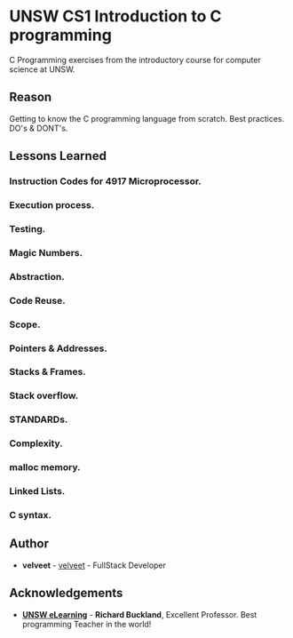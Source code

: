 # UNSW CS1 Introduction to C programming
C Programming exercises from the introductory course for computer science at UNSW.

## Reason
Getting to know the C programming language from scratch. Best practices. DO's & DONT's.

## Lessons Learned

### Instruction Codes for 4917 Microprocessor.

### Execution process.

### Testing.

### Magic Numbers.

### Abstraction.

### Code Reuse.

### Scope.

### Pointers & Addresses.

### Stacks & Frames.

### Stack overflow.

### STANDARDs.

### Complexity.

### malloc memory.

### Linked Lists.

### C syntax.

## Author

* **velveet** - [velveet](https://github.com/velveet) - FullStack Developer

## Acknowledgements

* [**UNSW eLearning**](https://www.youtube.com/playlist?list=PL6B940F08B9773B9F) - **Richard Buckland**, Excellent Professor. Best programming Teacher in the world!
